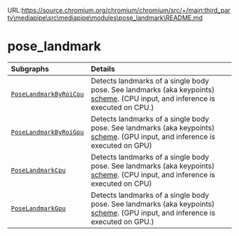 URL:https://source.chromium.org/chromium/chromium/src/+/main:third_party\mediapipe\src\mediapipe\modules\pose_landmark\README.md
# pose_landmark

Subgraphs|Details
:--- | :---
[`PoseLandmarkByRoiCpu`](https://github.com/google-ai-edge/mediapipe/tree/master/mediapipe/modules/pose_landmark/pose_landmark_by_roi_cpu.pbtxt)| Detects landmarks of a single body pose. See landmarks (aka keypoints) [scheme](https://github.com/google-ai-edge/mediapipe/tree/master/mediapipe/modules/pose_landmark/pose_landmark_topology.svg). (CPU input, and inference is executed on CPU.)
[`PoseLandmarkByRoiGpu`](https://github.com/google-ai-edge/mediapipe/tree/master/mediapipe/modules/pose_landmark/pose_landmark_by_roi_gpu.pbtxt)| Detects landmarks of a single body pose. See landmarks (aka keypoints) [scheme](https://github.com/google-ai-edge/mediapipe/tree/master/mediapipe/modules/pose_landmark/pose_landmark_topology.svg). (GPU input, and inference is executed on GPU)
[`PoseLandmarkCpu`](https://github.com/google-ai-edge/mediapipe/tree/master/mediapipe/modules/pose_landmark/pose_landmark_cpu.pbtxt)| Detects landmarks of a single body pose. See landmarks (aka keypoints) [scheme](https://github.com/google-ai-edge/mediapipe/tree/master/mediapipe/modules/pose_landmark/pose_landmark_topology.svg). (CPU input, and inference is executed on CPU)
[`PoseLandmarkGpu`](https://github.com/google-ai-edge/mediapipe/tree/master/mediapipe/modules/pose_landmark/pose_landmark_gpu.pbtxt)| Detects landmarks of a single body pose. See landmarks (aka keypoints) [scheme](https://github.com/google-ai-edge/mediapipe/tree/master/mediapipe/modules/pose_landmark/pose_landmark_topology.svg). (GPU input, and inference is executed on GPU.)
